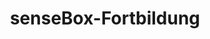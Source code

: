 ---
place: "Münster"
title: "senseBox-Fortbildung"
description: "Kostenlose Fortbildung \"Programmieren lernen mit Umwelt Sensorik\" am Institut für Geoinformatik Anmeldung per Mail an <a href=\"mailto:info@sensebox.de?subject=Anmeldung Lehrerfortbildung 10.05.2019\">info@sensebox.de</a>"
starting-date: 2019-05-10
time: "14:00-17:00"
ending-date: 2019-05-10
---